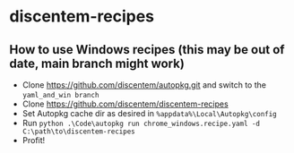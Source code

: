 # discentem-recipes

## How to use Windows recipes (this may be out of date, main branch might work)

- Clone https://github.com/discentem/autopkg.git and switch to the `yaml_and_win branch`
- Clone https://github.com/discentem/discentem-recipes
- Set Autopkg cache dir as desired in `%appdata%\Local\Autopkg\config`
- Run `python .\Code\autopkg run chrome_windows.recipe.yaml -d C:\path\to\discentem-recipes`
- Profit!
